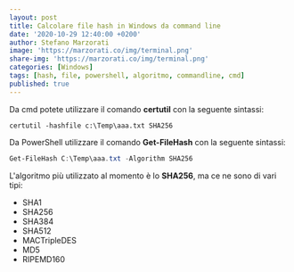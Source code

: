 ```yaml
---
layout: post
title: Calcolare file hash in Windows da command line
date: '2020-10-29 12:40:00 +0200'
author: Stefano Marzorati
image: 'https://marzorati.co/img/terminal.png'
share-img: 'https://marzorati.co/img/terminal.png'
categories: [Windows]
tags: [hash, file, powershell, algoritmo, commandline, cmd]
published: true
---
```

Da cmd potete utilizzare il comando **certutil** con la seguente sintassi:
~~~batch
certutil -hashfile c:\Temp\aaa.txt SHA256
~~~
Da PowerShell utilizzare il comando **Get-FileHash** con la seguente sintassi:
~~~powershell
Get-FileHash C:\Temp\aaa.txt -Algorithm SHA256
~~~

L'algoritmo più utilizzato al momento è lo **SHA256**, ma ce ne sono di vari tipi:   

- SHA1
- SHA256
- SHA384
- SHA512
- MACTripleDES
- MD5
- RIPEMD160
